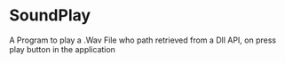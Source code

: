 # SoundPlay
A Program to play a .Wav File who path retrieved from a Dll API, on press play button in the application
